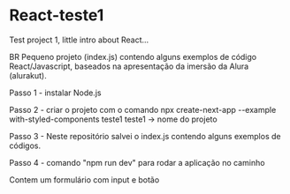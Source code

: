 # React-teste1
Test project 1, little intro about React... 

BR
Pequeno projeto (index.js) contendo alguns exemplos de código React/Javascript, baseados na apresentação da imersão da Alura (alurakut).

Passo 1 - instalar Node.js

Passo 2 - criar o projeto com o comando
npx create-next-app --example with-styled-components teste1
teste1 -> nome do projeto

Passo 3 - Neste repositório salvei o index.js contendo alguns exemplos de códigos.

Passo 4 - comando "npm run dev" para rodar a aplicação no caminho

Contem um formulário com input e botão 
